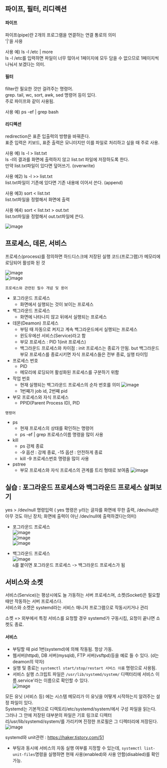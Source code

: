 ## 파이프, 필터, 리디렉션
#### 파이프
파이프(pipe)란 2개의 프로그램을 연결하는 연결 통로의 의미  
'|'을 사용  

사용 예) ls -l /etc | more  
ls -l /etc를 입력하면 파일이 너무 많아서 1페이지에 모두 담을 수 없으므로 1페이지씩 나눠서 보겠다는 의미.  

#### 필터
filter란 필요한 것만 걸려주는 명령어.  
grep. tail, wc, sort, awk, sed 명령어 등이 있다.  
주로 파이프와 같이 사용됨.  

사용 예) ps -ef | grep bash  

#### 리디렉션
redirection은 표준 입출력의 방향을 바꿔준다.  
표준 입력은 키보드, 표준 출력은 모니터지만 이를 파일로 처리하고 싶을 때 주로 사용.  

사용 예) ls -l > list.txt  
ls -l의 결과를 화면에 출력하지 않고 list.txt 파일에 저장하도록 한다.  
만약 list.txt파일이 있다면 덮어쓰기. (overwrite)  

사용 예2) ls -l >> list.txt  
list.txt파일이 기존에 있다면 기존 내용에 이어서 쓴다. (append)  

사용 예3) sort < list.txt  
list.txt파일을 정렬해서 화면에 출력

사용 예4) sort < list.txt > out.txt  
list.txt파일을 정렬해서 out.txt파일에 쓴다.  

![image](https://user-images.githubusercontent.com/67637716/188320867-e90f3110-6215-4d32-ae5f-dcee29d71d36.png)  


## 프로세스, 데몬, 서비스
프로세스(process)를 정의하면 하드디스크에 저장된 실행 코드(프로그램)가 메모리에 로딩되어 활성화 된 것  

![image](https://user-images.githubusercontent.com/67637716/188321418-02690695-7afb-4482-82bc-cb7402d895f6.png)  
![image](https://user-images.githubusercontent.com/67637716/188321429-49439bf5-54f4-4980-a4b5-2e08feab2ce6.png)  


`프로세스와 관련된 필수 개념 및 용어`  
* 포그라운드 프로세스
    * 화면에서 실행되는 것이 보이는 프로세스
* 백그라운드 프로세스
    * 화면에 나타나지 않고 뒤에서 실행되는 프로세스
* 데몬(Deamon) 프로세스 
    * 부팅 때 자동으로 켜지고 계속 백그라운드에서 실행되는 프로세스
    * 윈도우에선 서비스(Service)라고 함
    * 부모 프로세스 : PID 1(init 프로세스)  
    * 백그라운드 프로세스와 차이점 : init 프로세스는 종료가 안됨. but 백그라운드 부모 프로세스를 종료시키면 자식 프로세스들은 전부 종료, 실행 타이밍  
* 프로세스 번호
    * PID
    * 메모리에 로딩되어 활성화된 프로세스를 구분하기 위함
* 작업 번호
    * 현재 실행되는 백그라운드 프로세스의 순차 번호를 의미
![image](https://user-images.githubusercontent.com/67637716/188321325-3285dd76-8e3f-451a-bf00-644d5903299d.png)  
    * 1번째가 job id, 2번째 pid
* 부모 프로세스와 자식 프로세스
    * PPID(Parent Process ID), PID

`명령어`
* ps
    * 현재 프로세스의 상태를 확인하는 명령어
    * ps -ef | grep 프로세스이름 명령을 많이 사용
* kill
    * ps 강제 종료
    * -9 옵션 : 강제 종료, -15 옵션 : 안전하게 종료
    * kill -9 프로세스번호 명령을 많이 사용
* pstree
    * 부모 프로세스와 자식 프로세스의 관계를 트리 형태로 보여줌
![image](https://user-images.githubusercontent.com/67637716/188321685-7ecbdab6-13cc-449d-8f06-b5bf9983b445.png)  


## 실습 : 포그라운드 프로세스와 백그라운드 프로세스 살펴보기
yes > /dev/null 명령입력 ( yes 명령은 y라는 글자를 화면에 무한 출력, /dev/null은 아무 것도 아닌 장치; 화면에 출력이 아닌 /dev/null에 출력하겠다는의미)  

* 포그라운드 프로세스  
![image](https://user-images.githubusercontent.com/67637716/188321840-286699bb-3f63-4373-ac38-f8c01c9ed460.png)  
![image](https://user-images.githubusercontent.com/67637716/188321877-e8b284cd-5980-4623-9fd9-d111dd8d2459.png)  
![image](https://user-images.githubusercontent.com/67637716/188321892-751f1d23-57dc-419a-8cb2-cd55ed2fc170.png)  

* 백그라운드 프로세스  
![image](https://user-images.githubusercontent.com/67637716/188321916-d11287df-ee1f-492b-813f-c2317bf34d41.png)  
`&`를 붙이면 포그라운드 프로세스 -> 백그라운드 프로세스가 됨  


## 서비스와 소켓
서비스(Service)는 평상시에도 늘 가동하는 서버 프로세스며, 소켓(Socket)은 필요할 때만 작동하는 서버 프로세스다.  
서비스와 소켓은 systemd라는 서비스 매니저 프로그램으로 작동시키거나 관리  

소켓 => 외부에서 특정 서비스를 요청할 경우 systemd가 구동시킴, 요청이 끝나면 소켓도 종료.



#### 서비스
* 부팅할 때 pid 1번(systemd)에 의해 작동됨. 항상 가동.  
* 웹서버(httpd), DB 서버(mysqld), FTP 서버(vsftpd)등을 예로 들 수 있다. (d는 deamon의 약자)  
* 실행 및 종료는 `systemctl start/stop/restart 서비스 이름` 명령으로 사용됨.  
* 서비스 실행 스크립트 파일은 `/usr/lib/systemd/system/` 디렉터리에 서비스 이름.service'라는 이름으로 확인할 수 있다.  
![image](https://user-images.githubusercontent.com/67637716/188342215-b9e470f1-3f16-4c53-8c36-d0dbe03b74eb.png)  

모든 유닛 (서비스 등) 에는 시스템 메모리가 이 유닛을 어떻게 시작하는지 알려주는 설정 파일이 있다.  
Systemd는 기본적으로 디렉토리/etc/systemd/system/에서 구성 파일을 읽는다.  
그러나 그 안에 저장된 대부분의 파일은 기호 링크로 디렉터리/usr/lib/systemd/system/를 가리키며 진정한 프로필은 그 디렉터리에 저장된다.  
![image](https://user-images.githubusercontent.com/67637716/188342479-e39b1ef5-7408-4329-9229-c7e454ee19a0.png)  

systemd와 unit관련 :  https://haker.tistory.com/51  
 

* 부팅과 동시에 서비스의 자동 실행 여부를 지정할 수 있는데, `systemctl list-unit-files`명령을 실행하면 현재 사용(enabled)와 사용 안함(disabled)를 확인 가능.  
















